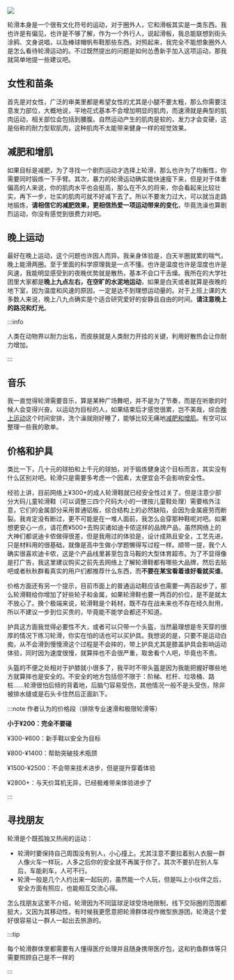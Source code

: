 ![](https://oss-cdn-main.draft.art/aiDraw/predict/output_hd/DrVdqEi6CM8AWnT4gomTbaeH4Ep8LdoN-0.jpg)

轮滑本身是一个很有文化符号的运动，对于圈外人，它和滑板其实是一类东西。我也许是有偏见，也许是不够了解，作为一个外行人，说起滑板，我总能联想到街头涂鸦、文身说唱，以及棒球帽帆布鞋那些东西。对照起来，我完全不能想象圈外人是怎么看待轮滑运动的。不过既然提出的问题是如何怂恿新手加入这项运动，那我就简单地提一些建议吧。

## 女性和苗条

首先是对女性，广泛的审美里都是希望女性的尤其是小腿不要太粗，那么你需要注意发力部位，大概地说，平地花式基本不会增加明显的肌肉，而速滑就是典型的肌肉运动，相关部位会包括到腰腹。自然运动产生的肌肉是软的，发力才会变硬，这是俗称的耐力型软肌肉，这种肌肉不太能带来健身一样的视觉效果。

## 减肥和增肌

如果目标是减肥，为了寻找一个剧烈运动才选择上轮滑，那么也许为了均衡性，你需要同时锻炼一下手臂。其次，暴力的轮滑运动确实能快速瘦下来，但是对于体重偏高的人来说，你的肌肉水平也会挺高，那么在不久的将来，你会看起来比较壮实，再下一步，壮实的肌肉可就不好减下去了。所以不要发力过大，可以就当走路地锻炼，**请相信它的减肥效果，更相信热爱一项运动带来的变化**，毕竟洗澡也算剧烈运动，你没有感觉到很费力对吧。

## 晚上运动

最好在晚上运动，这个问题也许因人而异。我亲身体验是，白天半圈就累的喘气，晚上能滑两圈。至于里面的科学原理我是一点不懂。也许是温度也许是湿度也许是风速，我能明显感受到的夜晚优势就是散热，基本不会口干舌燥。我所在的大学社团里大家都是**晚上九点左右，在空旷的水泥地运动**，如果是白天或者就算是夜晚的地下室，因为温度和风速的原因，一定是达不到理想运动量的。对于上班上课的大多数人来说，晚上八九点确实是个适合研究爱好的安静且自由的时间。**请注意晚上的路况和灯光**。

:::info

人类在动物界以耐力出名，而皮肤就是人类耐力开挂的关键，利用好散热会让你耐力增加。

:::

## 音乐

我一直觉得轮滑需要音乐，算是某种广场舞吧，并不是为了节奏，而是在听歌的时候人会变得兴奋。以运动为目标的人，如果结束后才感觉很累，岂不美哉，综合[晚上运动](#晚上运动)这个时间安排，洗个澡就刚好睡了，能够比较无痛地[减肥和增肌](#减肥和增肌)。有空可以整理一些我的歌单。



## 价格和护具

类比一下，几十元的球拍和上千元的球拍，对于锻炼健身这个目标而言，其实没有什么区别对吧。轮滑只是需要多考虑一个因素，太便宜会不会影响安全性。

经验上讲，目前网络上¥300+的成人轮滑鞋就已经安全性过关了。但是注意少部分大码儿童轮滑鞋（可以调整三四个尺码大小的一律按儿童鞋处理）需要格外注意，它们的金属部分采用普通铝板，综合结构上的必然缺陷，会因为金属疲劳而断裂。我肯定没有断过，更不可能是在一堆人面前，我怎么会穿那种鞋呢对吧。如果想更安心一点，请花费¥500+去购买诸如迪卡侬这样的品牌产品，虽然网络上的大神们都说迪卡侬做得很差，但是我用过的体验是，设计成熟且安全，工艺先进，只是材料用的很基础，就像是高中生做小学题懒得写过程一样。顺带一提，我个人确实很喜欢迪卡侬，这是个产品线里甚至包含马鞍的大型体育超市。为了不显得像是打广告，我这里建议购买之前先去网络上了解轮滑鞋都有哪些大品牌，然后去贴吧或者秋秋群看真实的用户们都推荐什么东西，而**不要在某宝看着谁好看就买谁**。

价格方面还有另一个提示，目前市面上的普通运动鞋应该也需要一两百起步了，那么轮滑鞋给你增加了好些轮子和金属，如果轮滑鞋也要一两百的价位，是不是就太不放心了。换个极端来说，轮滑鞋是个耗材，既不存在战未来也不存在经久耐用，所以不建议一步到位买贵的，毕竟能不能学会都还不知道。

护具这方面我觉得必要性不大，或者可以只带一个头盔，当然最理想是冬天穿的很厚的情况下练习轮滑，你实在怕的话也可以买护具。我想说的是，只要不是运动白痴，从不会滑到慢慢滑这个过程是不会摔的，带上护具尤其是膝盖护具会影响运动体验，同时因为速度很慢，就算摔也不会很严重，取舍看个人吧，毕竟也不贵。

头盔的不便之处相对于护膝就小很多了，我平时不带头盔是因为我能把握好哪些地方就算摔也是安全的。不安全的地方包括但不限于：阶梯、栏杆、垃圾桶、路桩……轮滑很怕后倾的背着地，后脑勺容易受伤，其他情况一般不是头受伤，除非被排水缝或是石头卡住然后正面趴下。

:::note 作者认为的价格段（排除专业速滑和极限轮滑等）

**小于¥200：完全不要碰**

¥300-¥600：新手鞋以安全为目标

¥800-¥1400：帮助突破技术瓶颈

¥1500-¥2500：不会带来技术进步，但是提升穿着体验

¥2800+：与天价耳机无异，已经极难带来体验进步了

:::



## 寻找朋友

轮滑是个既孤独又热闹的运动：

- 轮滑时要保持自己周围没有别人，小心撞上。尤其注意不要拉着别人衣服一群人像火车一样玩，人多之后你的安全就不再属于你了。其次不要扒在别人车后，车能刹车，人可不行。
- 轮滑一般是几个人约出来一起玩的，虽然能一个人玩，但是叫上小伙伴之后，安全方面有照应，也能相互交流心得。

怎么找朋友这里不介绍，轮滑因为不同篮球足球受场地限制，线下交际圈的范围都挺大，又因为其移动性，有时候我更愿意把轮滑群体视作微型旅游团，轮滑这个爱好很容易让一群人一起出去旅游的。

:::tip

每个轮滑群体里都需要有人懂得医疗处理并且随身携带医疗包，这和钓鱼群体等只需要照顾自己是不一样的

:::

















